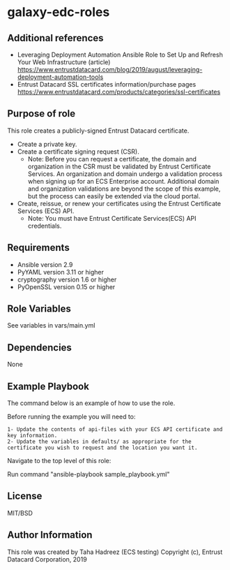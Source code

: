 galaxy-edc-roles
=====================

Additional references
---------------------
- Leveraging Deployment Automation Ansible Role to Set Up and Refresh Your Web Infrastructure (article)
https://www.entrustdatacard.com/blog/2019/august/leveraging-deployment-automation-tools 
- Entrust Datacard SSL certificates information/purchase pages
https://www.entrustdatacard.com/products/categories/ssl-certificates

Purpose of role
---------------
This role creates a publicly-signed Entrust Datacard certificate.

 - Create a private key.
 - Create a certificate signing request (CSR).
   - Note: Before you can request a certificate, the domain and organization in the CSR must be 
     validated by Entrust Certificate Services. An organization and domain undergo a validation process when signing
     up for an ECS Enterprise account. Additional domain and organization validations are beyond the scope of this example,
     but the process can easily be extended via the cloud portal.
 - Create, reissue, or renew your certificates using the Entrust Certificate Services (ECS) API.
    - Note: You must have Entrust Certificate Services(ECS) API credentials.
      
	  
Requirements
------------ 
 - Ansible version 2.9
 - PyYAML version 3.11 or higher
 - cryptography version 1.6 or higher
 - PyOpenSSL version 0.15 or higher

Role Variables
--------------

See variables in vars/main.yml


Dependencies
------------

None

Example Playbook
----------------

The command below is an example of how to use the role.

Before running the example you will need to: 

	1- Update the contents of api-files with your ECS API certificate and key information.
	2- Update the variables in defaults/ as appropriate for the certificate you wish to request and the location you want it.

Navigate to the top level of this role: 
	   
Run command "ansible-playbook sample_playbook.yml"
		
		
License
-------

MIT/BSD

Author Information
------------------

This role was created by Taha Hadreez (ECS testing)
Copyright (c), Entrust Datacard Corporation, 2019
